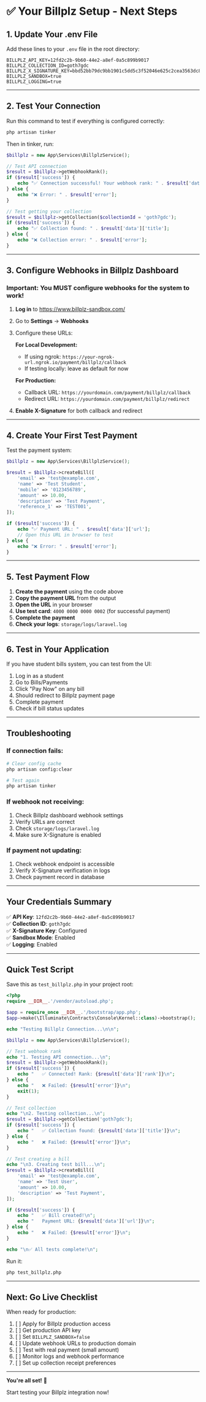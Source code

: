 # ✅ Your Billplz Setup - Next Steps

## 1. Update Your .env File

Add these lines to your `.env` file in the root directory:

```env
BILLPLZ_API_KEY=12fd2c2b-9b60-44e2-a8ef-0a5c899b9017
BILLPLZ_COLLECTION_ID=goth7gdc
BILLPLZ_X_SIGNATURE_KEY=bbd52bb79dc9bb1901c5dd5c3f52046e625c2cea3563dc836ca30ce76fa6dffe4fc9a9a5cbb7dc9c7a93d303b5f3ba6569ce418965d52c475658fcc459e5cb8e
BILLPLZ_SANDBOX=true
BILLPLZ_LOGGING=true
```

---

## 2. Test Your Connection

Run this command to test if everything is configured correctly:

```bash
php artisan tinker
```

Then in tinker, run:

```php
$billplz = new App\Services\BillplzService();

// Test API connection
$result = $billplz->getWebhookRank();
if ($result['success']) {
    echo "✅ Connection successful! Your webhook rank: " . $result['data']['rank'];
} else {
    echo "❌ Error: " . $result['error'];
}

// Test getting your collection
$result = $billplz->getCollection($collectionId = 'goth7gdc');
if ($result['success']) {
    echo "✅ Collection found: " . $result['data']['title'];
} else {
    echo "❌ Collection error: " . $result['error'];
}
```

---

## 3. Configure Webhooks in Billplz Dashboard

### Important: You MUST configure webhooks for the system to work!

1. **Log in** to https://www.billplz-sandbox.com/
2. Go to **Settings** → **Webhooks**
3. Configure these URLs:

   **For Local Development:**
   - If using ngrok: `https://your-ngrok-url.ngrok.io/payment/billplz/callback`
   - If testing locally: leave as default for now

   **For Production:**
   - Callback URL: `https://yourdomain.com/payment/billplz/callback`
   - Redirect URL: `https://yourdomain.com/payment/billplz/redirect`

4. **Enable X-Signature** for both callback and redirect

---

## 4. Create Your First Test Payment

Test the payment system:

```php
$billplz = new App\Services\BillplzService();

$result = $billplz->createBill([
    'email' => 'test@example.com',
    'name' => 'Test Student',
    'mobile' => '0123456789',
    'amount' => 10.00,
    'description' => 'Test Payment',
    'reference_1' => 'TEST001',
]);

if ($result['success']) {
    echo "✅ Payment URL: " . $result['data']['url'];
    // Open this URL in browser to test
} else {
    echo "❌ Error: " . $result['error'];
}
```

---

## 5. Test Payment Flow

1. **Create the payment** using the code above
2. **Copy the payment URL** from the output
3. **Open the URL** in your browser
4. **Use test card**: `4000 0000 0000 0002` (for successful payment)
5. **Complete the payment**
6. **Check your logs**: `storage/logs/laravel.log`

---

## 6. Test in Your Application

If you have student bills system, you can test from the UI:

1. Log in as a student
2. Go to Bills/Payments
3. Click "Pay Now" on any bill
4. Should redirect to Billplz payment page
5. Complete payment
6. Check if bill status updates

---

## Troubleshooting

### If connection fails:
```bash
# Clear config cache
php artisan config:clear

# Test again
php artisan tinker
```

### If webhook not receiving:
1. Check Billplz dashboard webhook settings
2. Verify URLs are correct
3. Check `storage/logs/laravel.log`
4. Make sure X-Signature is enabled

### If payment not updating:
1. Check webhook endpoint is accessible
2. Verify X-Signature verification in logs
3. Check payment record in database

---

## Your Credentials Summary

✅ **API Key**: `12fd2c2b-9b60-44e2-a8ef-0a5c899b9017`  
✅ **Collection ID**: `goth7gdc`  
✅ **X-Signature Key**: Configured  
✅ **Sandbox Mode**: Enabled  
✅ **Logging**: Enabled  

---

## Quick Test Script

Save this as `test_billplz.php` in your project root:

```php
<?php
require __DIR__.'/vendor/autoload.php';

$app = require_once __DIR__.'/bootstrap/app.php';
$app->make(\Illuminate\Contracts\Console\Kernel::class)->bootstrap();

echo "Testing Billplz Connection...\n\n";

$billplz = new App\Services\BillplzService();

// Test webhook rank
echo "1. Testing API connection...\n";
$result = $billplz->getWebhookRank();
if ($result['success']) {
    echo "   ✅ Connected! Rank: {$result['data']['rank']}\n";
} else {
    echo "   ❌ Failed: {$result['error']}\n";
    exit(1);
}

// Test collection
echo "\n2. Testing collection...\n";
$result = $billplz->getCollection('goth7gdc');
if ($result['success']) {
    echo "   ✅ Collection found: {$result['data']['title']}\n";
} else {
    echo "   ❌ Failed: {$result['error']}\n";
}

// Test creating a bill
echo "\n3. Creating test bill...\n";
$result = $billplz->createBill([
    'email' => 'test@example.com',
    'name' => 'Test User',
    'amount' => 10.00,
    'description' => 'Test Payment',
]);

if ($result['success']) {
    echo "   ✅ Bill created!\n";
    echo "   Payment URL: {$result['data']['url']}\n";
} else {
    echo "   ❌ Failed: {$result['error']}\n";
}

echo "\n✅ All tests complete!\n";
```

Run it:

```bash
php test_billplz.php
```

---

## Next: Go Live Checklist

When ready for production:

1. [ ] Apply for Billplz production access
2. [ ] Get production API key
3. [ ] Set `BILLPLZ_SANDBOX=false`
4. [ ] Update webhook URLs to production domain
5. [ ] Test with real payment (small amount)
6. [ ] Monitor logs and webhook performance
7. [ ] Set up collection receipt preferences

---

**You're all set!** 🎉

Start testing your Billplz integration now!




